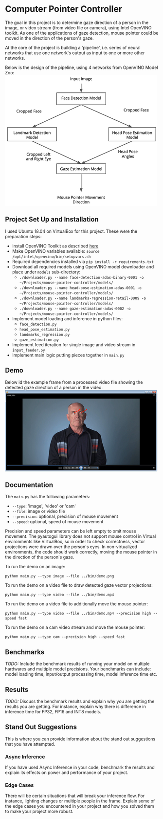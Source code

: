 # Computer Pointer Controller

The goal in this project is to determine gaze direction of a person in the image, or video stream 
(from video file or camera), using Intel OpenVINO toolkit. As one of the applications of 
gaze detection, mouse pointer could be moved in the direction of the person's gaze.

At the core of the project is building a 'pipeline', i.e. series of neural networks that use 
one network's output as input to one or more other networks. 

Below is the design of the pipeline, using 4 networks from OpenVINO Model Zoo:
![Pipeline](pipeline.png) 
 

## Project Set Up and Installation
I used Ubuntu 18.04 on VirtualBox for this project. These were the preparation steps:
* Install OpenVINO Toolkit as described 
[here](https://docs.openvinotoolkit.org/latest/_docs_install_guides_installing_openvino_linux.html)
* Make OpenVINO variables available: `source /opt/intel/openvino/bin/setupvars.sh`
* Required dependencies installed via `pip install -r requirements.txt`
* Download all required models using OpenVINO model downloader and place under `models` sub-directory: 
    * `./downloader.py --name face-detection-adas-binary-0001 -o ~/Projects/mouse-pointer-controller/models/`
    * `./downloader.py --name head-pose-estimation-adas-0001 -o ~/Projects/mouse-pointer-controller/models/`
    * `./downloader.py --name landmarks-regression-retail-0009 -o ~/Projects/mouse-pointer-controller/models/`
    * `./downloader.py --name gaze-estimation-adas-0002 -o ~/Projects/mouse-pointer-controller/models/`
* Implement model loading and inference in python files:
    * `face_detection.py`
    * `head_pose_estimation.py`
    * `landmarks_regression.py`
    * `gaze_estimation.py`
* Implement feed iteration for single image and video stream in `input_feeder.py`
* Implement main logic putting pieces together in `main.py`

## Demo
Below id the example frame from a processed video file showing the detected gaze direction
of a person in the video:
![Demo](demo.png)
 

## Documentation
The `main.py` has the following parameters:
* `--type`: 'image', 'video' or 'cam'
* `--file`: image or video file
* `--precision`: optional, precision of mouse movement
* `--speed`: optional, speed of mouse movement

Precision and speed parameters can be left empty to omit mouse movement.
The pyautogui library does not support mouse control in Virtual environments like VirtualBox, 
so in order to check correctness, vector projections were drawn over the person's eyes.
In non-virtualized environments, the code should work correctly, moving the mouse pointer
in the direction of the person's gaze.

To run the demo on an image:

    python main.py --type image --file ../bin/demo.png

To run the demo on a video file to draw detected gaze vector projections:

    python main.py --type video --file ../bin/demo.mp4

To run the demo on a video file to additionally move the mouse pointer:

    python main.py --type video --file ../bin/demo.mp4 --precision high --speed fast

To run the demo on a cam video stream and move the mouse pointer:

    python main.py --type cam --precision high --speed fast
   

## Benchmarks
*TODO:* Include the benchmark results of running your model on multiple 
hardwares and multiple model precisions. Your benchmarks can include: model loading time, 
input/output processing time, model inference time etc.

## Results
*TODO:* Discuss the benchmark results and explain why you are getting the results you are 
getting. For instance, explain why there is difference in inference time for 
FP32, FP16 and INT8 models.

## Stand Out Suggestions
This is where you can provide information about the stand out suggestions that you have 
attempted.

### Async Inference
If you have used Async Inference in your code, benchmark the results and explain its 
effects on power and performance of your project.

### Edge Cases
There will be certain situations that will break your inference flow. 
For instance, lighting changes or multiple people in the frame. 
Explain some of the edge cases you encountered in your project and how you solved 
them to make your project more robust.
